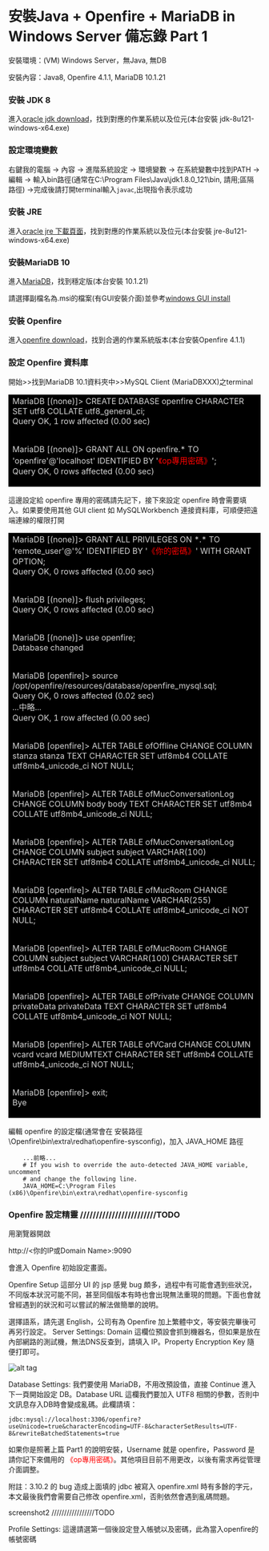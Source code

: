 
# 安裝Java + Openfire + MariaDB in Windows Server 備忘錄 Part 1

安裝環境：(VM) Windows Server，無Java, 無DB

安裝內容：Java8, Openfire 4.1.1, MariaDB 10.1.21

### 安裝 JDK 8 

進入[oracle jdk download](http://www.oracle.com/technetwork/java/javase/downloads/jdk8-downloads-2133151.html)，找到對應的作業系統以及位元(本台安裝 jdk-8u121-windows-x64.exe)


### 設定環境變數

右鍵我的電腦 -> 內容 -> 進階系統設定 -> 環境變數 -> 在系統變數中找到PATH 
-> 編輯 -> 輸入bin路徑(通常在C:\Program Files\Java\jdk1.8.0_121\bin, 請用;區隔路徑) 
->完成後請打開terminal輸入`javac`,出現指令表示成功


### 安裝 JRE

進入[oracle jre 下載頁面](http://www.oracle.com/technetwork/java/javase/downloads/jre8-downloads-2133155.html)，找到對應的作業系統以及位元(本台安裝 jre-8u121-windows-x64.exe)


### 安裝MariaDB 10

進入[MariaDB](https://downloads.mariadb.org/mariadb/10.1.21/)，找到穩定版(本台安裝 10.1.21)


請選擇副檔名為.msi的檔案(有GUI安裝介面)並參考[windows GUI install](https://mariadb.com/kb/en/mariadb/installing-mariadb-msi-packages-on-windows/)


### 安裝 Openfire

進入[openfire download](http://www.igniterealtime.org/downloads/index.jsp)，找到合適的作業系統版本(本台安裝Openfire 4.1.1)



### 設定 Openfire 資料庫

開始>>找到MariaDB 10.1資料夾中>>MySQL Client (MariaDBXXX)之terminal<br>

<table><tr><td bgcolor=black><font color=LightGrey >
MariaDB [(none)]> CREATE DATABASE openfire CHARACTER SET utf8 COLLATE utf8_general_ci;<br>
Query OK, 1 row affected (0.00 sec)<br><br>
 
MariaDB [(none)]> GRANT ALL ON openfire.* TO 'openfire'@'localhost' IDENTIFIED BY '<font color=Red >《op專用密碼》</font>';<br>
Query OK, 0 rows affected (0.00 sec)<br>
</font></td></tr></table>

這邊設定給 openfire 專用的密碼請先記下，接下來設定 openfire 時會需要填入。如果要使用其他 GUI client 如 MySQLWorkbench 連接資料庫，可順便把遠端連線的權限打開



<table><tr><td bgcolor=black><font color=LightGrey >
MariaDB [(none)]> GRANT ALL PRIVILEGES ON *.* TO 'remote_user'@'%' IDENTIFIED BY '<font color=Red >《你的密碼》</font>' WITH GRANT OPTION;<br>
Query OK, 0 rows affected (0.00 sec) <br><br>
 
MariaDB [(none)]> flush privileges;<br>
Query OK, 0 rows affected (0.00 sec)<br><br>
 
 
MariaDB [(none)]> use openfire;<br>
Database changed<br><br>
 
MariaDB [openfire]> source /opt/openfire/resources/database/openfire_mysql.sql;<br>
Query OK, 0 rows affected (0.02 sec)<br>
...中略...<br>
Query OK, 1 row affected (0.00 sec)<br><br>
 
MariaDB [openfire]> ALTER TABLE ofOffline CHANGE COLUMN stanza stanza TEXT CHARACTER SET utf8mb4 COLLATE utf8mb4_unicode_ci NOT NULL;<br><br>
 
MariaDB [openfire]> ALTER TABLE ofMucConversationLog CHANGE COLUMN body body TEXT CHARACTER SET utf8mb4 COLLATE utf8mb4_unicode_ci NULL;<br><br>
 
MariaDB [openfire]> ALTER TABLE ofMucConversationLog CHANGE COLUMN subject subject VARCHAR(100) CHARACTER SET utf8mb4 COLLATE utf8mb4_unicode_ci NULL;<br><br>
 
MariaDB [openfire]> ALTER TABLE ofMucRoom CHANGE COLUMN naturalName naturalName VARCHAR(255) CHARACTER SET utf8mb4 COLLATE utf8mb4_unicode_ci NOT NULL;<br><br>
 
MariaDB [openfire]> ALTER TABLE ofMucRoom CHANGE COLUMN subject subject VARCHAR(100) CHARACTER SET utf8mb4 COLLATE utf8mb4_unicode_ci NULL;<br><br>
 
MariaDB [openfire]> ALTER TABLE ofPrivate CHANGE COLUMN privateData privateData TEXT CHARACTER SET utf8mb4 COLLATE utf8mb4_unicode_ci NOT NULL;<br><br>
 
MariaDB [openfire]> ALTER TABLE ofVCard CHANGE COLUMN vcard vcard MEDIUMTEXT CHARACTER SET utf8mb4 COLLATE utf8mb4_unicode_ci NOT NULL;<br><br>
 
MariaDB [openfire]> exit;<br>
Bye<br>
</font></td></tr></table>

編輯 openfire 的設定檔(通常會在 安裝路徑\Openfire\bin\extra\redhat\openfire-sysconfig)，加入 JAVA_HOME 路徑

		...前略...
		# If you wish to override the auto-detected JAVA_HOME variable, uncomment
		# and change the following line.
		JAVA_HOME=C:\Program Files (x86)\Openfire\bin\extra\redhat\openfire-sysconfig


### Openfire 設定精靈			////////////////////////TODO

用瀏覽器開啟 

http://<你的IP或Domain Name>:9090 

會進入 Openfire 初始設定畫面。 

Openfire Setup 這部分 UI 的 jsp 感覺 bug 頗多，過程中有可能會遇到些狀況，不同版本狀況可能不同，甚至同個版本有時也會出現無法重現的問題。下面也會就曾經遇到的狀況和可以嘗試的解法做簡單的說明。

選擇語系，請先選 English，公司有為 Openfire 加上繁體中文，等安裝完畢後可再另行設定。
Server Settings: Domain 這欄位預設會抓到機器名，但如果是放在內部網路的測試機，無法DNS反查到，請填入 IP。Property Encryption Key 隨便打即可。

![alt tag](https://github.com/ian810317/testMarkDown/res/1.png)

Database Settings: 我們要使用 MariaDB，不用改預設值，直接 Continue 進入下一頁開始設定 DB。Database URL 這欄我們要加入 UTF8 相關的參數，否則中文訊息存入DB時會變成亂碼。此欄請填：

	jdbc:mysql://localhost:3306/openfire?useUnicode=true&characterEncoding=UTF-8&characterSetResults=UTF-8&rewriteBatchedStatements=true 

如果你是照著上篇 Part1 的說明安裝，Username 就是 openfire，Password 是請你記下來備用的 <td bgcolor=black><font color=Red >《op專用密碼》</font></td>。其他項目目前不用更改，以後有需求再從管理介面調整。

附註：3.10.2 的 bug 造成上面填的 jdbc 被寫入 openfire.xml 時有多餘的字元，本文最後我們會需要自己修改 openfire.xml，否則依然會遇到亂碼問題。

screenshot2 /////////////////TODO

Profile Settings: 這邊請選第一個後設定登入帳號以及密碼，此為當入openfire的帳號密碼

